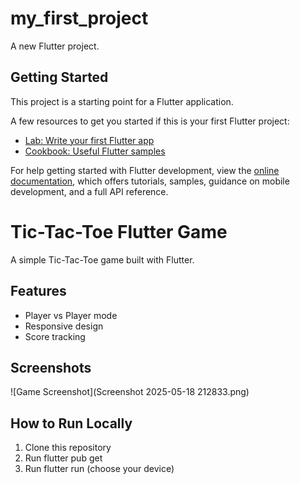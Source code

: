 # my_first_project

A new Flutter project.

## Getting Started

This project is a starting point for a Flutter application.

A few resources to get you started if this is your first Flutter project:

- [Lab: Write your first Flutter app](https://docs.flutter.dev/get-started/codelab)
- [Cookbook: Useful Flutter samples](https://docs.flutter.dev/cookbook)

For help getting started with Flutter development, view the
[online documentation](https://docs.flutter.dev/), which offers tutorials,
samples, guidance on mobile development, and a full API reference.

# Tic-Tac-Toe Flutter Game

A simple Tic-Tac-Toe game built with Flutter.

## Features
- Player vs Player mode
- Responsive design
- Score tracking

## Screenshots
![Game Screenshot](Screenshot 2025-05-18 212833.png)

## How to Run Locally
1. Clone this repository
2. Run flutter pub get
3. Run flutter run (choose your device)

